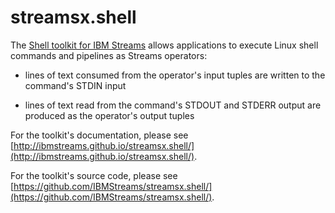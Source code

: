 # streamsx.shell

The [Shell toolkit for IBM Streams](https://github.com/IBMStreams/streamsx.shell) allows applications to execute Linux shell commands and pipelines as Streams operators:

* lines of text consumed from the operator's input tuples are written to the command's STDIN input

* lines of text read from the command's STDOUT and STDERR output are produced as the operator's output tuples

For the toolkit's documentation, please see [http://ibmstreams.github.io/streamsx.shell/](http://ibmstreams.github.io/streamsx.shell/).

For the toolkit's source code, please see [https://github.com/IBMStreams/streamsx.shell/](https://github.com/IBMStreams/streamsx.shell/).
